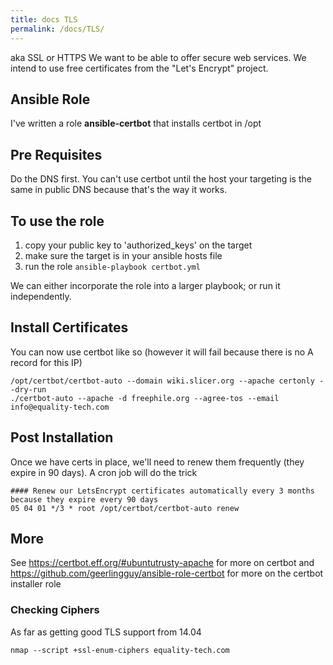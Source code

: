 ```yaml
---
title: docs TLS
permalink: /docs/TLS/
---
```


aka SSL or HTTPS We want to be able to offer secure web services. We intend to use free certificates from the "Let's Encrypt" project.

Ansible Role
------------

I've written a role **ansible-certbot** that installs certbot in /opt

Pre Requisites
--------------

Do the DNS first. You can't use certbot until the host your targeting is the same in public DNS because that's the way it works.

To use the role
---------------

1.  copy your public key to 'authorized_keys' on the target
2.  make sure the target is in your ansible hosts file
3.  run the role `ansible-playbook certbot.yml`

We can either incorporate the role into a larger playbook; or run it independently.

Install Certificates
--------------------

You can now use certbot like so (however it will fail because there is no A record for this IP)

~~~~ {.bash}
/opt/certbot/certbot-auto --domain wiki.slicer.org --apache certonly --dry-run
./certbot-auto --apache -d freephile.org --agree-tos --email info@equality-tech.com
~~~~

Post Installation
-----------------

Once we have certs in place, we'll need to renew them frequently (they expire in 90 days). A cron job will do the trick

~~~~ {.bash}
#### Renew our LetsEncrypt certificates automatically every 3 months because they expire every 90 days
05 04 01 */3 * root /opt/certbot/certbot-auto renew
~~~~

More
----

See <https://certbot.eff.org/#ubuntutrusty-apache> for more on certbot and <https://github.com/geerlingguy/ansible-role-certbot> for more on the certbot installer role

### Checking Ciphers

As far as getting good TLS support from 14.04

~~~~ {.bash}
nmap --script +ssl-enum-ciphers equality-tech.com
~~~~
